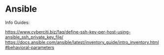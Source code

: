 # Ansible

Info Guides:

https://www.cyberciti.biz/faq/define-ssh-key-per-host-using-ansible_ssh_private_key_file/
https://docs.ansible.com/ansible/latest/inventory_guide/intro_inventory.html#behavioral-parameters
